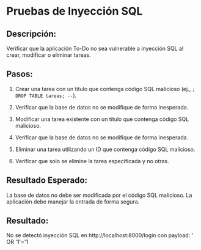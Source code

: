# Pruebas de Inyección SQL

## Descripción:
Verificar que la aplicación To-Do no sea vulnerable a inyección SQL al crear, modificar o eliminar tareas.

## Pasos:

1.  Crear una tarea con un título que contenga código SQL malicioso (ej., `; DROP TABLE tareas; --`).

2.  Verificar que la base de datos no se modifique de forma inesperada.

3.  Modificar una tarea existente con un título que contenga código SQL malicioso.

4.  Verificar que la base de datos no se modifique de forma inesperada.

5.  Eliminar una tarea utilizando un ID que contenga código SQL malicioso.

6.  Verificar que solo se elimine la tarea especificada y no otras.

## Resultado Esperado:
La base de datos no debe ser modificada por el código SQL malicioso. La aplicación debe manejar la entrada de forma segura.


## Resultado:

No se detectó inyección SQL en http://localhost:8000/login con payload: ' OR '1'='1